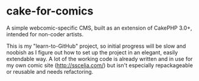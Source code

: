 # cake-for-comics
A simple webcomic-specific CMS, built as an extension of CakePHP 3.0+, intended for non-coder artists.

This is my "learn-to-GitHub" project, so initial progress will be slow and noobish as I figure out how to set up the project in an elegant, easily extendable way. A lot of the working code is already written and in use for my own comic site (http://sscelia.com/) but isn't especially repackageable or reusable and needs refactoring.
